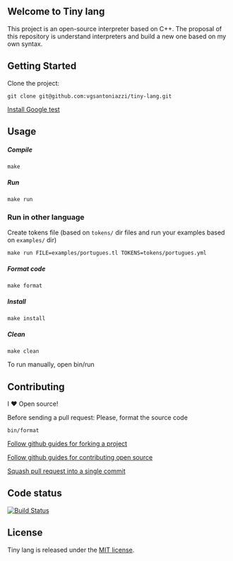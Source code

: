## Welcome to Tiny lang

This project is an open-source interpreter based on C++. The proposal of this repository is understand interpreters and build a new one based on my own syntax.

## Getting Started

Clone the project:

```
git clone git@github.com:vgsantoniazzi/tiny-lang.git
```

[Install Google test](https://code.google.com/p/googletest/)

## Usage

##### Compile

```
make
```

##### Run

```
make run
```

### Run in other language

Create tokens file (based on `tokens/` dir files and run your examples based on `examples/` dir)

```
make run FILE=examples/portugues.tl TOKENS=tokens/portugues.yml
```

##### Format code

```
make format
```

##### Install

```
make install
```

##### Clean

```
make clean
```

To run manually, open bin/run

## Contributing

I :heart: Open source!

Before sending a pull request: Please, format the source code

```
bin/format
```

[Follow github guides for forking a project](https://guides.github.com/activities/forking/)

[Follow github guides for contributing open source](https://guides.github.com/activities/contributing-to-open-source/#contributing)

[Squash pull request into a single commit](http://eli.thegreenplace.net/2014/02/19/squashing-github-pull-requests-into-a-single-commit/)

## Code status

[![Build Status](https://travis-ci.org/vgsantoniazzi/tiny-lang.svg?branch=master)](https://travis-ci.org/vgsantoniazzi/tiny-lang)

## License

Tiny lang is released under the [MIT license](http://opensource.org/licenses/MIT).
